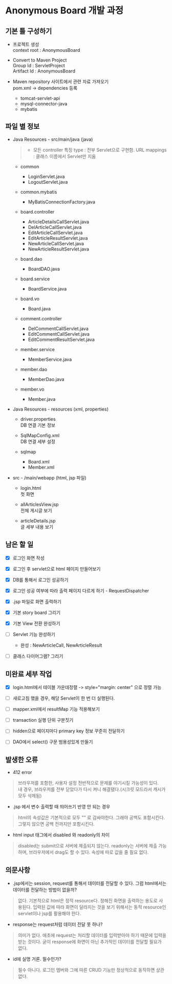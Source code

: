 # Anonymous Board 개발 과정

## 기본 틀 구성하기

* 프로젝트 생성 <br>
context root : AnonymousBoard

* Convert to Maven Project <br>
Group Id : ServletProject <br>
Artifact Id : AnonymousBoard

* Maven repository 사이트에서 관련 자료 가져오기 <br>
pom.xml	->	dependencies 등록
	- tomcat-servlet-api
	- mysql-connector-java
	- mybatis





## 파일 별 정보

* Java Resources - src/main/java (java)
	> - 모든 controller 특징
	type : 전부 Servlet으로 구현함.
	URL mappings : 클래스 이름에서 Servlet만 지움
		
	- common
		- LoginServlet.java
		- LogoutServlet.java
		
	- common.mybatis
		- MyBatisConnectionFactory.java
		
	- board.controller
		- ArticleDetailsCallServlet.java
		- DelArticleCallServlet.java
		- EditArticleCallServlet.java
		- EditArticleResultServlet.java
		- NewArticleCallServlet.java
		- NewArticleResultServlet.java
		
	- board.dao
		- BoardDAO.java
		
	- board.service
		- BoardService.java
		
	- board.vo
		- Board.java
			
	- comment.controller
		- DelCommentCallServlet.java
		- EditCommentCallServlet.java
		- EditCommentResultServlet.java

	- member.service
		- MemberService.java
		
	- member.dao
		- MemberDao.java
		
	- member.vo
		- Member.java



* Java Resources - resources (xml, properties)
	- driver.properties <br>
		DB 연결 기본 정보
		
	- SqlMapConfig.xml <br>
		DB 연결 세부 설정
		
	- sqlmap <br>
		- Board.xml
		- Member.xml



* src - /main/webapp (html, jsp 파일)
	- login.html <br>
		첫 화면
		
	- allArticlesView.jsp <br>
		전체 게시글 보기
		
	- articleDetails.jsp <br>
		글 세부 내용 보기





## 남은 할 일
- [x] 로그인 화면 작성
- [x] 로그인 후 servlet으로 html 페이지 만들어보기
- [x] DB를 통해서 로그인 성공하기
- [x] 로그인 성공 여부에 따라 출력 페이지 다르게 하기 - RequestDispatcher
- [x] .jsp 파일로 화면 출력하기
- [x] 기본 story board 그리기
- [x] 기본 View 전환 완성하기
- [ ] Servlet 기능 완성하기
	- 완성 : NewArticleCall, NewArticleResult
- [ ] 클래스 다이어그램? 그리기





## 미완료 세부 작업
- [x] login.html에서 테이블 가운데정렬 -> style="margin: center" 으로 정렬 가능
- [ ] 새로고침 했을 경우, 해당 Servlet이 한 번 더 실행된다.
- [ ] mapper.xml에서 resultMap 기능 적용해보기
- [ ] transaction 실행 단위 구분짓기
- [ ] hidden으로 페이지마다 primary key 정보 꾸준히 전달하기
- [ ] DAO에서 select() 구문 범용성있게 만들기





## 발생한 오류
* 412 error
>브라우저를 포함한, 사용자 설정 전반적으로 문제를 야기시킬 가능성이 있다.   
내 경우, 브라우저를 전부 닫았다가 다시 켜니 해결됐다.(시크릿 모드라서 캐시가 모두 삭제됨)

* .jsp 에서 변수 출력할 때 띄어쓰기 반영 안 되는 경우
>html의 속성값은 기본적으로 모두 "" 로 감싸야한다. 그래야 공백도 포함시킨다.
그렇지 않으면 공백 전까지만 포함시킨다.

* html input 태그에서 disabled 와 readonly의 차이
> disabled는 submit으로 서버에 제출되지 않는다.
readonly는 서버에 제출 가능하며, 브라우저에서 drag도 할 수 있다. 속성에 따로 값을 줄 필요 없다.



## 의문사항
* .jsp에서는 session, request를 통해서 데이터를 전달할 수 있다. 그럼 html에서는 데이터를 전달하는 방법이 없을까?<br>
> 없다. 기본적으로 html은 정적 resource다. 정해진 화면을 출력하는 용도로 사용된다.
입력된 값에 따라 화면이 달라지는 것을 보기 위해서는 동적 resource인 servlet이나 jsp를 활용해야 한다.

* response는 request처럼 데이터 전달 못 하나?
> 의미가 없다. 애초에 request는 처리할 데이터를 입력받아야 하기 때문에 입력을 받는 것이다. 굳이 response에 화면이 아닌 추가적인 데이터를 전달할 필요가 없다.

* id에 실명 거론. 필수인가?
> 필수 아니다. 로그인 멤버와 그에 따른 CRUD 기능만 정상적으로 동작하면 상관없다.


